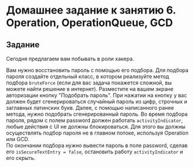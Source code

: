 # Домашнее задание к занятию 6. Operation, OperationQueue, GCD

## Задание
Сегодня предлагаем вам побывать в роли хакера. 

Вам нужно восстановить пароль с помощью его подбора. 
Для подбора пароля создайте отдельный класс, в котором реализуйте метод подбора <code>bruteForce</code> (если для вас задача покажется сложной, вы можете найти решение в интернет). 
Разместите на вашем экране авторизации кнопку "Подобрать пароль". При нажатии на кнопку у вас должен будет сгенерироваться случайный пароль из цифр, строчных и заглавных латинских букв. Далее, с помощью написанного ранее метода, нужно подобрать сгенерированный пароль. 
Во время подбора пароля, рядом с полем password должен работать <code>activityIndicator</code>, любые действия с UI не должны блокироваться. Для этого вы должны осуществлять подбор пароля не в главном потоке, используя Operation или GCD.  
По окончании подбора нужно вывести пароль в поле password, сделав его <code>isSecureTextEntry = false</code>, остановить работу <code>activityIndicator</code> и его скрыть. 
